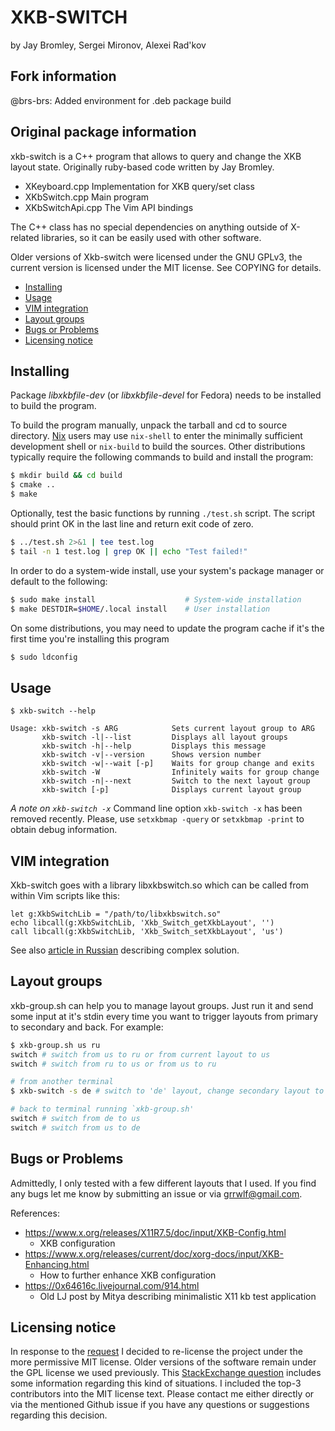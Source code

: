 
XKB-SWITCH
==========

by Jay Bromley, Sergei Mironov, Alexei Rad'kov

Fork information
-----------------
@brs-brs: Added environment for .deb package build

Original package information
----------------------------
xkb-switch is a C++ program that allows to query and change the XKB layout state.
Originally ruby-based code written by Jay Bromley.

* XKeyboard.cpp  Implementation for XKB query/set class
* XKbSwitch.cpp  Main program
* XKbSwitchApi.cpp The Vim API bindings

The C++ class has no special dependencies on anything outside of
X-related libraries, so it can be easily used with other software.

Older versions of Xkb-switch were licensed under the GNU GPLv3, the current
version is licensed under the MIT license. See COPYING for details.


<!-- vim-markdown-toc GFM -->

* [Installing](#installing)
* [Usage](#usage)
* [VIM integration](#vim-integration)
* [Layout groups](#layout-groups)
* [Bugs or Problems](#bugs-or-problems)
* [Licensing notice](#licensing-notice)

<!-- vim-markdown-toc -->

Installing
----------

Package *libxkbfile-dev* (or *libxkbfile-devel* for Fedora) needs to be
installed to build the program.

To build the program manually, unpack the tarball and cd to source directory.
[Nix](http://nixos.org/nix) users may use `nix-shell` to enter the minimally
sufficient development shell or `nix-build` to build the sources. Other
distributions typically require the following commands to build and install the
program:

```sh
$ mkdir build && cd build
$ cmake ..
$ make
```

Optionally, test the basic functions by running `./test.sh` script. The script
should print OK in the last line and return exit code of zero.

```sh
$ ../test.sh 2>&1 | tee test.log
$ tail -n 1 test.log | grep OK || echo "Test failed!"
```

In order to do a system-wide install, use your system's package manager or
default to the following:

```sh
$ sudo make install                    # System-wide installation
$ make DESTDIR=$HOME/.local install    # User installation
```

On some distributions, you may need to update the program cache if it's the
first time you're installing this program

```sh
$ sudo ldconfig
```

Usage
-----

```
$ xkb-switch --help

Usage: xkb-switch -s ARG            Sets current layout group to ARG
       xkb-switch -l|--list         Displays all layout groups
       xkb-switch -h|--help         Displays this message
       xkb-switch -v|--version      Shows version number
       xkb-switch -w|--wait [-p]    Waits for group change and exits
       xkb-switch -W                Infinitely waits for group change
       xkb-switch -n|--next         Switch to the next layout group
       xkb-switch [-p]              Displays current layout group
```

*A note on `xkb-switch -x`*
Command line option `xkb-switch -x` has been removed recently. Please, use `setxkbmap
-query` or `setxkbmap -print` to obtain debug information.

VIM integration
---------------

Xkb-switch goes with a library libxkbswitch.so which can be called from
within Vim scripts like this:

```vim
let g:XkbSwitchLib = "/path/to/libxkbswitch.so"
echo libcall(g:XkbSwitchLib, 'Xkb_Switch_getXkbLayout', '')
call libcall(g:XkbSwitchLib, 'Xkb_Switch_setXkbLayout', 'us')
```

See also [article in Russian](http://lin-techdet.blogspot.ru/2012/12/vim-xkb-switch-libcall.html)
describing complex solution.

Layout groups
-------------

xkb-group.sh can help you to manage layout groups. Just run it and send some
input at it's stdin every time you want to trigger layouts from primary to
secondary and back. For example:

```sh
$ xkb-group.sh us ru
switch # switch from us to ru or from current layout to us
switch # switch from ru to us or from us to ru

# from another terminal
$ xkb-switch -s de # switch to 'de' layout, change secondary layout to 'de'

# back to terminal running `xkb-group.sh'
switch # switch from de to us
switch # switch from us to de
```

Bugs or Problems
----------------

Admittedly, I only tested with a few different layouts that I used. If you find
any bugs let me know by submitting an issue or via grrwlf@gmail.com.

References:

* <https://www.x.org/releases/X11R7.5/doc/input/XKB-Config.html>
  - XKB configuration
* <https://www.x.org/releases/current/doc/xorg-docs/input/XKB-Enhancing.html>
  - How to further enhance XKB configuration
* <https://0x64616c.livejournal.com/914.html>
  - Old LJ post by Mitya describing minimalistic X11 kb test application

Licensing notice
----------------

In response to the [request](https://github.com/grwlf/xkb-switch/issues/69) I
decided to re-license the project under the more permissive MIT license. Older
versions of the software remain under the GPL license we used previously. This
[StackExchange
question](https://softwareengineering.stackexchange.com/questions/105912/can-you-change-code-distributed-under-the-mit-license-and-re-distribute-it-unde)
includes some information regarding this kind of situations.
I included the top-3 contributors into the MIT license text. Please contact me
either directly or via the mentioned Github issue if you have any questions or
suggestions regarding this decision.
